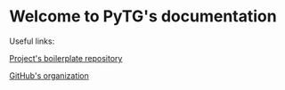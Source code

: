 # Welcome to PyTG's documentation 

Useful links:


[Project's boilerplate repository](https://github.com/PyTG/pytg-boilerplate/)

[GitHub's organization](https://github.com/PyTG/)